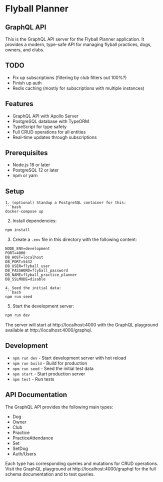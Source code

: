 # Flyball Planner
## GraphQL API

This is the GraphQL API server for the Flyball Planner application. It provides a modern, type-safe API for managing flyball practices, dogs, owners, and clubs.

## TODO
- Fix up subscriptions (filtering by club filters out 100%?)
- Finish up auth
- Redis caching (mostly for subscriptions with multiple instances)


## Features

- GraphQL API with Apollo Server
- PostgreSQL database with TypeORM
- TypeScript for type safety
- Full CRUD operations for all entities
- Real-time updates through subscriptions

## Prerequisites

- Node.js 18 or later
- PostgreSQL 12 or later
- npm or yarn

## Setup

```
1. (optional) Standup a PostgreSQL container for this:
```bash
docker-compose up
```

2. Install dependencies:
```bash
npm install
```

3. Create a `.env` file in this directory with the following content:
```
NODE_ENV=development
PORT=4000
DB_HOST=localhost
DB_PORT=5432
DB_USER=flyball_user
DB_PASSWORD=flyball_password
DB_NAME=flyball_practice_planner
DB_SSLMODE=disable

4. Seed the initial data:
```bash
npm run seed
```

5. Start the development server:
```bash
npm run dev
```

The server will start at http://localhost:4000 with the GraphQL playground available at http://localhost:4000/graphql.

## Development

- `npm run dev` - Start development server with hot reload
- `npm run build` - Build for production
- `npm run seed` - Seed the initial test data
- `npm start` - Start production server
- `npm test` - Run tests

## API Documentation

The GraphQL API provides the following main types:

- Dog
- Owner
- Club
- Practice
- PracticeAttendance
- Set
- SetDog
- Auth/Users

Each type has corresponding queries and mutations for CRUD operations. Visit the GraphQL playground at http://localhost:4000/graphql for the full schema documentation and to test queries.
